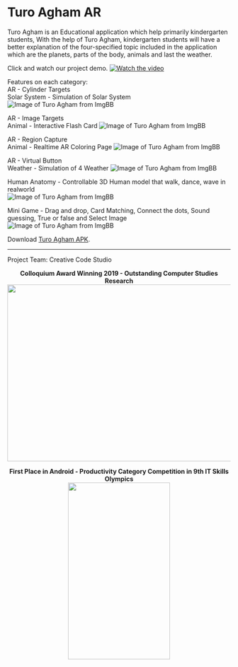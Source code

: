 # Turo Agham AR

Turo Agham is an Educational application which help primarily kindergarten students, With the help of Turo Agham, kindergarten students will have a better explanation of the four-specified topic included in the application which are the planets, parts of the body, animals and last the weather.

Click and watch our project demo.
[![Watch the video](https://i.ibb.co/fMX1qBR/Video-Turo-Agham-Cover.png)](https://www.youtube.com/watch?v=9E_OvGX7UEg&feature=youtu.be)

Features on each category:  
AR - Cylinder Targets  
Solar System - Simulation of Solar System  
![Image of Turo Agham from ImgBB](https://i.ibb.co/Rzz4Qv9/Screenshot-20190429-161420.jpg)

AR - Image Targets  
Animal - Interactive Flash Card
![Image of Turo Agham from ImgBB](https://i.ibb.co/QDH8J8c/AnimalAR.png)

AR - Region Capture  
Animal - Realtime AR Coloring Page 
![Image of Turo Agham from ImgBB](https://i.ibb.co/XWvVFsN/Color.png)

AR - Virtual Button  
Weather - Simulation of 4 Weather
![Image of Turo Agham from ImgBB](https://i.ibb.co/P9H1qHZ/Screenshot-20190429-161807.jpg)

Human Anatomy - Controllable 3D Human model that walk, dance, wave in realworld  
![Image of Turo Agham from ImgBB](https://i.ibb.co/Sf1V2cc/Screenshot-20190429-161952.jpg)

Mini Game - Drag and drop, Card Matching, Connect the dots, Sound guessing, True or false and Select Image  
![Image of Turo Agham from ImgBB](https://i.ibb.co/HHGvdqf/MiniGame.png)

Download [Turo Agham APK](https://play.google.com/store/apps/details?id=com.CCS.TuroAghamCS2).

-------------
Project Team: Creative Code Studio  
<p align="center">
<b>Colloquium Award Winning 2019 - Outstanding Computer Studies Research</b>
<br/ >
<img src="https://i.ibb.co/Ss7Frhs/Prof-ko.jpg" width="550" height="400" />
</p>
<p align="center">
<b>First Place in Android - Productivity Category Competition in 9th IT Skills Olympics </b>
<br />
<img src="https://i.ibb.co/GQG5r7J/69843325-881715125543433-6948859809043054592-n.jpg" width="230" height="400" />
</p>


